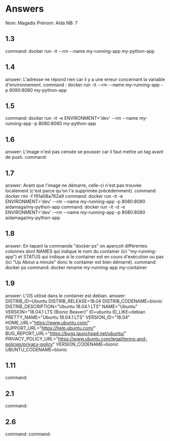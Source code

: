 # Answers

Nom: Magadis
Prénom: Aïda 
NB: 7

## 1.3
command: docker run -it --rm --name my-running-app my-python-app

## 1.4
answer: L'adresse ne répond rien car il y a une erreur concernant la variable d'environnement.
command : docker run -it --rm --name my-running-app -p 8080:8080 my-python-app 

## 1.5
command: docker run -it -e ENVIRONMENT='dev' --rm --name my-running-app -p 8080:8080 my-python-app 

## 1.6
answer: L'image n'est pas censée se pousser car il faut mettre un tag avant de push.
command: 

## 1.7
answer: Avant que l'image ne démarre, celle-ci n'est pas trouvée localement (c'est parce qu'on l'a supprimée précédemment).
command: docker rmi -f f91a08a762a9
command: docker run -it -e ENVIRONMENT='dev' --rm --name my-running-app -p 8080:8080 aidamaga/my-python-app
command: docker run -it -d -e ENVIRONMENT='dev' --rm --name my-running-app -p 8080:8080 aidamaga/my-python-app

## 1.8
answer: En tapant la commande "docker ps" on aperçoit différentes colonnes dont NAMES qui indique le nom du container (ici "my-running-app") et STATUS qui indique si le container est en cours d'exécution ou pas (ici "Up About a minute" donc le container est bien démarré). 
command: docker ps
command: docker rename my-running-app my-container

## 1.9
answer: L'OS utilisé dans le container est debian.
answer:
DISTRIB_ID=Ubuntu
DISTRIB_RELEASE=18.04
DISTRIB_CODENAME=bionic
DISTRIB_DESCRIPTION="Ubuntu 18.04.1 LTS"
NAME="Ubuntu"
VERSION="18.04.1 LTS (Bionic Beaver)"
ID=ubuntu
ID_LIKE=debian
PRETTY_NAME="Ubuntu 18.04.1 LTS"
VERSION_ID="18.04"
HOME_URL="https://www.ubuntu.com/"
SUPPORT_URL="https://help.ubuntu.com/"
BUG_REPORT_URL="https://bugs.launchpad.net/ubuntu/"
PRIVACY_POLICY_URL="https://www.ubuntu.com/legal/terms-and-policies/privacy-policy"
VERSION_CODENAME=bionic
UBUNTU_CODENAME=bionic

## 1.11
command: 

## 2.1
command: 

## 2.6
command: 
command: 


